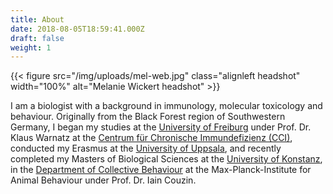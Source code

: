 ```yaml
---
title: About
date: 2018-08-05T18:59:41.000Z
draft: false
weight: 1
---
```

{{< figure src="/img/uploads/mel-web.jpg" class="alignleft headshot" width="100%" alt="Melanie Wickert headshot" >}}<div class="about">I am a biologist with a background in immunology, molecular toxicology and behaviour. Originally from the Black Forest region of Southwestern Germany, I began my studies at the [University of Freiburg](https://www.uni-freiburg.de/) under Prof. Dr. Klaus Warnatz at the [Centrum für Chronische Immundefizienz (CCI)](https://www.uniklinik-freiburg.de/cci.html), conducted my Erasmus at the [University of Uppsala](https://www.uu.se/en), and recently completed my Masters of Biological Sciences at the [University of Konstanz](https://www.uni-konstanz.de/), in the [Department of Collective Behaviour](http://collectivebehaviour.com) at the Max-Planck-Institute for Animal Behaviour under Prof. Dr. Iain Couzin.</div>
